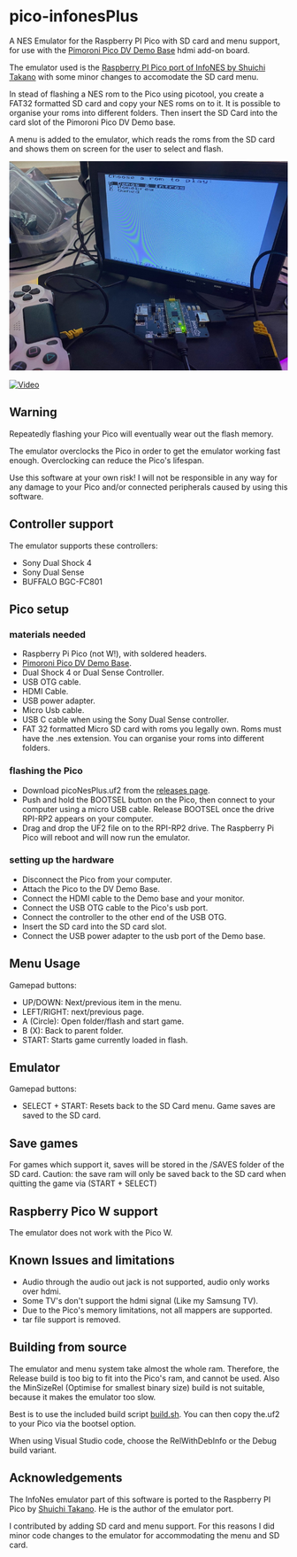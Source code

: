 # pico-infonesPlus
A NES Emulator for the Raspberry PI Pico with SD card and menu support, for use with the [Pimoroni Pico DV Demo Base](https://shop.pimoroni.com/products/pimoroni-pico-dv-demo-base?variant=39494203998291) hdmi add-on board.

The emulator used is the [Raspberry PI Pico port of InfoNES by Shuichi Takano](https://github.com/shuichitakano/pico-infones) with some minor changes to accomodate the SD card menu.

In stead of flashing a NES rom to the Pico using picotool, you create a FAT32 formatted SD card and copy your NES roms on to it. It is possible to organise your roms into different folders. Then insert the SD Card into the card slot of the Pimoroni Pico DV Demo base.

A menu is added to the emulator, which reads the roms from the SD card and shows them on screen for the user to select and flash.

![Image](assets/PicoInfoNesPlus.jpeg)

[![Video](https://img.youtube.com/vi/OEcpNMNzZCQ/0.jpg)](https://www.youtube.com/watch?v=OEcpNMNzZCQ)

## Warning
Repeatedly flashing your Pico will eventually wear out the flash memory. 

The emulator overclocks the Pico in order to get the emulator working fast enough. Overclocking can reduce the Pico's lifespan.

Use this software at your own risk! I will not be responsible in any way for any damage to your Pico and/or connected peripherals caused by using this software.


## Controller support
The emulator supports these controllers:

- Sony Dual Shock 4
- Sony Dual Sense
- BUFFALO BGC-FC801

## Pico setup

### materials needed
- Raspberry Pi Pico (not W!), with soldered headers.
- [Pimoroni Pico DV Demo Base](https://shop.pimoroni.com/products/pimoroni-pico-dv-demo-base?variant=39494203998291).
- Dual Shock 4 or Dual Sense Controller.
- USB OTG cable.
- HDMI Cable.
- USB power adapter.
- Micro Usb cable.
- USB C cable when using the Sony Dual Sense controller.
- FAT 32 formatted Micro SD card with roms you legally own. Roms must have the .nes extension. You can organise your roms into different folders.

### flashing the Pico
- Download picoNesPlus.uf2 from the [releases page](https://github.com/fhoedemakers/pico-infonesPlus/releases/latest).
- Push and hold the BOOTSEL button on the Pico, then connect to your computer using a micro USB cable. Release BOOTSEL once the drive RPI-RP2 appears on your computer.
- Drag and drop the UF2 file on to the RPI-RP2 drive. The Raspberry Pi Pico will reboot and will now run the emulator.

### setting up the hardware
- Disconnect the Pico from your computer.
- Attach the Pico to the DV Demo Base.
- Connect the HDMI cable to the Demo base and your monitor.
- Connect the USB OTG cable to the Pico's usb port.
- Connect the controller to the other end of the USB OTG.
- Insert the SD card into the SD card slot.
- Connect the USB power adapter to the usb port of the Demo base.

## Menu Usage
Gamepad buttons:
- UP/DOWN: Next/previous item in the menu.
- LEFT/RIGHT: next/previous page.
- A (Circle): Open folder/flash and start game.
- B (X): Back to parent folder.
- START: Starts game currently loaded in flash.

## Emulator 
Gamepad buttons:
- SELECT + START: Resets back to the SD Card menu. Game saves are saved to the SD card.

## Save games
For games which support it, saves will be stored in the /SAVES folder of the SD card. Caution: the save ram will only be saved back to the SD card when quitting the game via (START + SELECT)

## Raspberry Pico W support
The emulator does not work with the Pico W.

## Known Issues and limitations
- Audio through the audio out jack is not supported, audio only works over hdmi.
- Some TV's don't support the hdmi signal (Like my Samsung TV).
- Due to the Pico's memory limitations, not all mappers are supported.
- tar file support is removed.

## Building from source
The emulator and menu system take almost the whole ram. Therefore, the Release build is too big to fit into the Pico's ram, and cannot be used. Also the MinSizeRel (Optimise for smallest binary size) build is not suitable, because it makes the emulator too slow.

Best is to use the included build script [build.sh](https://github.com/fhoedemakers/pico-infonesPlus/blob/main/build.sh). You can then copy the.uf2 to your Pico via the bootsel option.

When using Visual Studio code, choose the RelWithDebInfo or the Debug build variant.

## Acknowledgements
The InfoNes emulator part of this software is ported to the Raspberry PI Pico by [Shuichi Takano](https://github.com/shuichitakano/pico-infones). He is the author of the emulator port.

I contributed by adding SD card and menu support. For this reasons I did minor code changes to the emulator for accommodating the menu and SD card.

